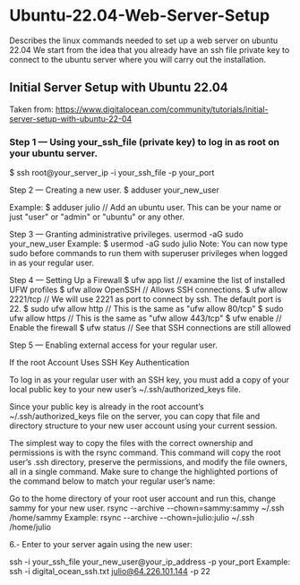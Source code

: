 # Ubuntu-22.04-Web-Server-Setup
Describes the linux commands needed to set up a web server on ubuntu 22.04
We start from the idea that you already have an ssh file private key to connect to the ubuntu server where you will carry out the installation.
 
## Initial Server Setup with Ubuntu 22.04
Taken from: https://www.digitalocean.com/community/tutorials/initial-server-setup-with-ubuntu-22-04

### Step 1 — Using your_ssh_file (private key) to log in as root on your ubuntu server.
$ ssh root@your_server_ip -i your_ssh_file -p your_port

Step 2 — Creating a new user.
$ adduser your_new_user

Example: $ adduser julio // Add an ubuntu user. This can be your name or just "user" or "admin" or "ubuntu" or any other.

Step 3 — Granting administrative privileges.
usermod -aG sudo your_new_user
Example: $ usermod -aG sudo julio
Note: You can now type sudo before commands to run them with superuser privileges when logged in as your regular user.

Step 4 — Setting Up a Firewall
$ ufw app list // examine the list of installed UFW profiles
$ ufw allow OpenSSH  //  Allows SSH connections.
$ ufw allow 2221/tcp // We will use 2221 as port to connect by ssh. The default port is 22.
$ sudo ufw allow http // This is the same as "ufw allow 80/tcp"
$ sudo ufw allow https // This is the same as "ufw allow 443/tcp"
$ ufw enable // Enable the firewall
$ ufw status // See that SSH connections are still allowed

Step 5 — Enabling external access for your regular user.

If the root Account Uses SSH Key Authentication

To log in as your regular user with an SSH key, you must add a copy of your local public key to your new user’s ~/.ssh/authorized_keys file.

Since your public key is already in the root account’s ~/.ssh/authorized_keys file on the server, you can copy that file and directory structure to your new user account using your current session.

The simplest way to copy the files with the correct ownership and permissions is with the rsync command. This command will copy the root user’s .ssh directory, preserve the permissions, and modify the file owners, all in a single command. Make sure to change the highlighted portions of the command below to match your regular user’s name:

Go to the home directory of your root user account and run this, change sammy for your new user.
rsync --archive --chown=sammy:sammy ~/.ssh /home/sammy
Example: rsync --archive --chown=julio:julio ~/.ssh /home/julio

6.- Enter to your server again using the new user:

 ssh -i your_ssh_file your_new_user@your_ip_address -p your_port
Example: ssh -i digital_ocean_ssh.txt julio@64.226.101.144 -p 22

